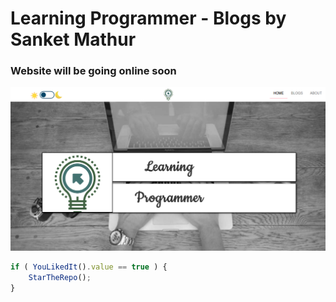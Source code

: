 # Learning Programmer - Blogs by Sanket Mathur
### Website will be going online soon

![Screenshot of index page](/display/ScreenshotIndex.png)

```javascript
if ( YouLikedIt().value == true ) {
	StarTheRepo();
}
```
